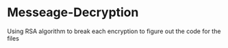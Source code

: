 # Messeage-Decryption
Using RSA algorithm to break each encryption to figure out the code for the files
